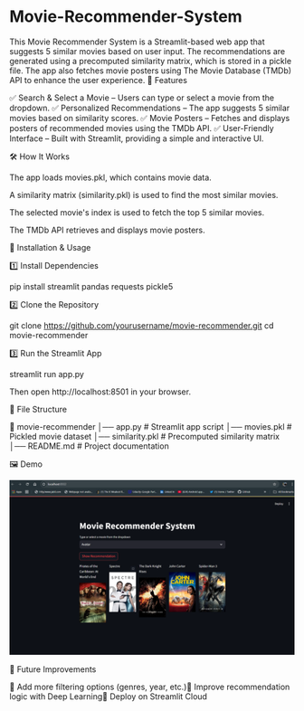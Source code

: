 
# Movie-Recommender-System
This Movie Recommender System is a Streamlit-based web app that suggests 5 similar movies based on user input. The recommendations are generated using a precomputed similarity matrix, which is stored in a pickle file. The app also fetches movie posters using The Movie Database (TMDb) API to enhance the user experience.
🚀 Features

✅ Search & Select a Movie – Users can type or select a movie from the dropdown.
✅ Personalized Recommendations – The app suggests 5 similar movies based on similarity scores.
✅ Movie Posters – Fetches and displays posters of recommended movies using the TMDb API.
✅ User-Friendly Interface – Built with Streamlit, providing a simple and interactive UI.

🛠️ How It Works

The app loads movies.pkl, which contains movie data.

A similarity matrix (similarity.pkl) is used to find the most similar movies.

The selected movie's index is used to fetch the top 5 similar movies.

The TMDb API retrieves and displays movie posters.

🔧 Installation & Usage

1️⃣ Install Dependencies

pip install streamlit pandas requests pickle5

2️⃣ Clone the Repository

git clone https://github.com/yourusername/movie-recommender.git
cd movie-recommender

3️⃣ Run the Streamlit App

streamlit run app.py

Then open http://localhost:8501 in your browser.

📂 File Structure

📁 movie-recommender
│── app.py                # Streamlit app script
│── movies.pkl            # Pickled movie dataset
│── similarity.pkl        # Precomputed similarity matrix
│── README.md             # Project documentation

🖼️ Demo

![Project Screeenshot](images/screenshot1.png)

🌟 Future Improvements

🔹 Add more filtering options (genres, year, etc.)🔹 Improve recommendation logic with Deep Learning🔹 Deploy on Streamlit Cloud
